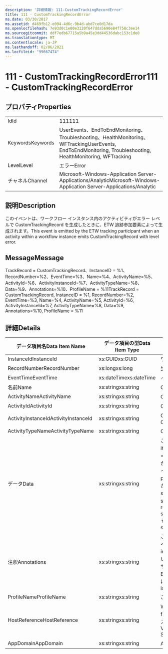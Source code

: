 ```yaml
---
description: '詳細情報: 111-CustomTrackingRecordError'
title: 111 - CustomTrackingRecordError
ms.date: 03/30/2017
ms.assetid: d469fb12-e094-4d6c-9b4d-abd7ce0d17da
ms.openlocfilehash: 7e93d0c1e00e3120f647dda5690e84f758c3ee14
ms.sourcegitcommit: ddf7edb67715a5b9a45e3dd44536dabc153c1de0
ms.translationtype: MT
ms.contentlocale: ja-JP
ms.lasthandoff: 02/06/2021
ms.locfileid: "99667474"
---
```

# <a name="111---customtrackingrecorderror"></a><span data-ttu-id="fdc4b-103">111 - CustomTrackingRecordError</span><span class="sxs-lookup"><span data-stu-id="fdc4b-103">111 - CustomTrackingRecordError</span></span>

## <a name="properties"></a><span data-ttu-id="fdc4b-104">プロパティ</span><span class="sxs-lookup"><span data-stu-id="fdc4b-104">Properties</span></span>  
  
|||  
|-|-|  
|<span data-ttu-id="fdc4b-105">Id</span><span class="sxs-lookup"><span data-stu-id="fdc4b-105">Id</span></span>|<span data-ttu-id="fdc4b-106">111</span><span class="sxs-lookup"><span data-stu-id="fdc4b-106">111</span></span>|  
|<span data-ttu-id="fdc4b-107">Keywords</span><span class="sxs-lookup"><span data-stu-id="fdc4b-107">Keywords</span></span>|<span data-ttu-id="fdc4b-108">UserEvents、EndToEndMonitoring、Troubleshooting、HealthMonitoring、WFTracking</span><span class="sxs-lookup"><span data-stu-id="fdc4b-108">UserEvents, EndToEndMonitoring, Troubleshooting, HealthMonitoring, WFTracking</span></span>|  
|<span data-ttu-id="fdc4b-109">Level</span><span class="sxs-lookup"><span data-stu-id="fdc4b-109">Level</span></span>|<span data-ttu-id="fdc4b-110">エラー</span><span class="sxs-lookup"><span data-stu-id="fdc4b-110">Error</span></span>|  
|<span data-ttu-id="fdc4b-111">チャネル</span><span class="sxs-lookup"><span data-stu-id="fdc4b-111">Channel</span></span>|<span data-ttu-id="fdc4b-112">Microsoft-Windows-Application Server-Applications/Analytic</span><span class="sxs-lookup"><span data-stu-id="fdc4b-112">Microsoft-Windows-Application Server-Applications/Analytic</span></span>|  
  
## <a name="description"></a><span data-ttu-id="fdc4b-113">説明</span><span class="sxs-lookup"><span data-stu-id="fdc4b-113">Description</span></span>  

 <span data-ttu-id="fdc4b-114">このイベントは、ワークフロー インスタンス内のアクティビティがエラー レベルで CustomTrackingRecord を生成したときに、ETW 追跡参加要素によって生成されます。</span><span class="sxs-lookup"><span data-stu-id="fdc4b-114">This event is emitted by the ETW tracking participant when an activity within a workflow instance emits CustomTrackingRecord with level error.</span></span>  
  
## <a name="message"></a><span data-ttu-id="fdc4b-115">Message</span><span class="sxs-lookup"><span data-stu-id="fdc4b-115">Message</span></span>  

 <span data-ttu-id="fdc4b-116">TrackRecord = CustomTrackingRecord、InstanceID = %1、RecordNumber=%2、EventTime=%3、Name=%4、ActivityName=%5、ActivityId=%6、ActivityInstanceId=%7、ActivityTypeName=%8、Data=%9、Annotations=%10、ProfileName = %11</span><span class="sxs-lookup"><span data-stu-id="fdc4b-116">TrackRecord = CustomTrackingRecord, InstanceID = %1, RecordNumber=%2, EventTime=%3, Name=%4, ActivityName=%5, ActivityId=%6, ActivityInstanceId=%7, ActivityTypeName=%8, Data=%9, Annotations=%10, ProfileName = %11</span></span>  
  
## <a name="details"></a><span data-ttu-id="fdc4b-117">詳細</span><span class="sxs-lookup"><span data-stu-id="fdc4b-117">Details</span></span>  
  
|<span data-ttu-id="fdc4b-118">データ項目名</span><span class="sxs-lookup"><span data-stu-id="fdc4b-118">Data Item Name</span></span>|<span data-ttu-id="fdc4b-119">データ項目の型</span><span class="sxs-lookup"><span data-stu-id="fdc4b-119">Data Item Type</span></span>|<span data-ttu-id="fdc4b-120">説明</span><span class="sxs-lookup"><span data-stu-id="fdc4b-120">Description</span></span>|  
|--------------------|--------------------|-----------------|  
|<span data-ttu-id="fdc4b-121">InstanceId</span><span class="sxs-lookup"><span data-stu-id="fdc4b-121">InstanceId</span></span>|<span data-ttu-id="fdc4b-122">xs:GUID</span><span class="sxs-lookup"><span data-stu-id="fdc4b-122">xs:GUID</span></span>|<span data-ttu-id="fdc4b-123">ワークフローのインスタンス ID</span><span class="sxs-lookup"><span data-stu-id="fdc4b-123">The instance id for the workflow</span></span>|  
|<span data-ttu-id="fdc4b-124">RecordNumber</span><span class="sxs-lookup"><span data-stu-id="fdc4b-124">RecordNumber</span></span>|<span data-ttu-id="fdc4b-125">xs:long</span><span class="sxs-lookup"><span data-stu-id="fdc4b-125">xs:long</span></span>|<span data-ttu-id="fdc4b-126">生成されたレコードのシーケンス番号</span><span class="sxs-lookup"><span data-stu-id="fdc4b-126">The sequence number of the emitted record</span></span>|  
|<span data-ttu-id="fdc4b-127">EventTime</span><span class="sxs-lookup"><span data-stu-id="fdc4b-127">EventTime</span></span>|<span data-ttu-id="fdc4b-128">xs:dateTime</span><span class="sxs-lookup"><span data-stu-id="fdc4b-128">xs:dateTime</span></span>|<span data-ttu-id="fdc4b-129">イベントの生成時刻 (UTC)</span><span class="sxs-lookup"><span data-stu-id="fdc4b-129">The time in UTC when the event was emitted</span></span>|  
|<span data-ttu-id="fdc4b-130">名前</span><span class="sxs-lookup"><span data-stu-id="fdc4b-130">Name</span></span>|<span data-ttu-id="fdc4b-131">xs:string</span><span class="sxs-lookup"><span data-stu-id="fdc4b-131">xs:string</span></span>|<span data-ttu-id="fdc4b-132">CustomTrackingRecord の名前</span><span class="sxs-lookup"><span data-stu-id="fdc4b-132">The name of the CustomTrackingRecord</span></span>|  
|<span data-ttu-id="fdc4b-133">ActivityName</span><span class="sxs-lookup"><span data-stu-id="fdc4b-133">ActivityName</span></span>|<span data-ttu-id="fdc4b-134">xs:string</span><span class="sxs-lookup"><span data-stu-id="fdc4b-134">xs:string</span></span>|<span data-ttu-id="fdc4b-135">CustomTrackingRecord を出力するアクティビティの名前</span><span class="sxs-lookup"><span data-stu-id="fdc4b-135">The name of the activity that emitted the CustomTrackingRecord</span></span>|  
|<span data-ttu-id="fdc4b-136">ActivityId</span><span class="sxs-lookup"><span data-stu-id="fdc4b-136">ActivityId</span></span>|<span data-ttu-id="fdc4b-137">xs:string</span><span class="sxs-lookup"><span data-stu-id="fdc4b-137">xs:string</span></span>|<span data-ttu-id="fdc4b-138">CustomTrackingRecord を出力するアクティビティの ID</span><span class="sxs-lookup"><span data-stu-id="fdc4b-138">The id of the activity that emitted the CustomTrackingRecord</span></span>|  
|<span data-ttu-id="fdc4b-139">ActivityInstanceId</span><span class="sxs-lookup"><span data-stu-id="fdc4b-139">ActivityInstanceId</span></span>|<span data-ttu-id="fdc4b-140">xs:string</span><span class="sxs-lookup"><span data-stu-id="fdc4b-140">xs:string</span></span>|<span data-ttu-id="fdc4b-141">CustomTrackingRecord を出力するアクティビティのインスタンス</span><span class="sxs-lookup"><span data-stu-id="fdc4b-141">The instance id of the activity that emitted the CustomTrackingRecord</span></span>|  
|<span data-ttu-id="fdc4b-142">ActivityTypeName</span><span class="sxs-lookup"><span data-stu-id="fdc4b-142">ActivityTypeName</span></span>|<span data-ttu-id="fdc4b-143">xs:string</span><span class="sxs-lookup"><span data-stu-id="fdc4b-143">xs:string</span></span>|<span data-ttu-id="fdc4b-144">CustomTrackingRecord を出力するアクティビティの名前</span><span class="sxs-lookup"><span data-stu-id="fdc4b-144">The name of the activity that emitted the CustomTrackingRecord</span></span>|  
|<span data-ttu-id="fdc4b-145">データ</span><span class="sxs-lookup"><span data-stu-id="fdc4b-145">Data</span></span>|<span data-ttu-id="fdc4b-146">xs:string</span><span class="sxs-lookup"><span data-stu-id="fdc4b-146">xs:string</span></span>|<span data-ttu-id="fdc4b-147">このイベントで追跡されたデータ。</span><span class="sxs-lookup"><span data-stu-id="fdc4b-147">The data that was tracked with this event.</span></span>  <span data-ttu-id="fdc4b-148">値は、datavalue 形式の xml 要素に格納され \<items> \< item  name = "dataName" type="System.String"> \</item> \</items> ます。</span><span class="sxs-lookup"><span data-stu-id="fdc4b-148">The values are stored in an xml element in the format \<items>\< item  name = "dataName" type="System.String">dataValue\</item>\</items>.</span></span>  <span data-ttu-id="fdc4b-149">データが追跡されていない場合は、文字列にが含まれ \<items/> ます。</span><span class="sxs-lookup"><span data-stu-id="fdc4b-149">If no data was tracked then the string contains \<items/>.</span></span> <span data-ttu-id="fdc4b-150">ETW イベントのサイズは、ETW バッファーのサイズまたは ETW イベントの最大ペイロードに制限されます。</span><span class="sxs-lookup"><span data-stu-id="fdc4b-150">The ETW event size is limited by the ETW buffer size or the max payload for an ETW event.</span></span> <span data-ttu-id="fdc4b-151">イベントのサイズが ETW の制限を超えると、注釈が削除され、データ値が... に置き換えられて、イベントが切り捨てられます。 \<items> \</items> 次の型は、ToString () によって返される値として格納されます。string、char、bool、int、short、long、uint、ushort、ulong、system.string、float、double、System.guid、system.string、system.string、および system.string。</span><span class="sxs-lookup"><span data-stu-id="fdc4b-151">If the size of the event exceeds the ETW limits, then the event is truncated by dropping the annotations and replacing the data value with \<items>...\</items>.  The following types are stored as their value as returned by ToString(); string,char,bool,int,short,long,uint,ushort,ulong,System.Single,float,double,System.Guid,System.DateTimeOffset,System.DateTime.</span></span>  <span data-ttu-id="fdc4b-152">その他のすべての型は、System.Runtime.Serialization.NetDataContractSerializer を使用してシリアル化されます。</span><span class="sxs-lookup"><span data-stu-id="fdc4b-152">All other types are serialized using System.Runtime.Serialization.NetDataContractSerializer.</span></span>|  
|<span data-ttu-id="fdc4b-153">注釈</span><span class="sxs-lookup"><span data-stu-id="fdc4b-153">Annotations</span></span>|<span data-ttu-id="fdc4b-154">xs:string</span><span class="sxs-lookup"><span data-stu-id="fdc4b-154">xs:string</span></span>|<span data-ttu-id="fdc4b-155">このイベントに追加された注釈。</span><span class="sxs-lookup"><span data-stu-id="fdc4b-155">The annotations that were added to this event.</span></span>  <span data-ttu-id="fdc4b-156">値は、annotationValue 形式の xml 要素に格納され \<items> \< item  name = "annotationName" type="System.String"> \</item> \</items> ます。</span><span class="sxs-lookup"><span data-stu-id="fdc4b-156">The values are stored in an xml element in the format \<items>\< item  name = "annotationName" type="System.String">annotationValue\</item>\</items>.</span></span>  <span data-ttu-id="fdc4b-157">注釈が指定されていない場合、文字列にはが含まれ \<items/> ます。</span><span class="sxs-lookup"><span data-stu-id="fdc4b-157">If no annotations are specified then the string contains \<items/>.</span></span> <span data-ttu-id="fdc4b-158">ETW イベントのサイズは、ETW バッファーのサイズまたは ETW イベントの最大ペイロードに制限されます。</span><span class="sxs-lookup"><span data-stu-id="fdc4b-158">The ETW event size is limited by the ETW buffer size or the max payload for an ETW event.</span></span> <span data-ttu-id="fdc4b-159">イベントのサイズが ETW の制限を超えると、注釈が削除され、注釈の値が... に置き換えられて、イベントが切り捨てられます。 \<items> \</items></span><span class="sxs-lookup"><span data-stu-id="fdc4b-159">If the size of the event exceeds the ETW limits, then the event is truncated by dropping the annotations and replacing the annotation value with \<items>...\</items>.</span></span>|  
|<span data-ttu-id="fdc4b-160">ProfileName</span><span class="sxs-lookup"><span data-stu-id="fdc4b-160">ProfileName</span></span>|<span data-ttu-id="fdc4b-161">xs:string</span><span class="sxs-lookup"><span data-stu-id="fdc4b-161">xs:string</span></span>|<span data-ttu-id="fdc4b-162">このイベントを生成した追跡プロファイルの名前</span><span class="sxs-lookup"><span data-stu-id="fdc4b-162">The name or the tracking profile that resulted in this event being emitted</span></span>|  
|<span data-ttu-id="fdc4b-163">HostReference</span><span class="sxs-lookup"><span data-stu-id="fdc4b-163">HostReference</span></span>|<span data-ttu-id="fdc4b-164">xs:string</span><span class="sxs-lookup"><span data-stu-id="fdc4b-164">xs:string</span></span>|<span data-ttu-id="fdc4b-165">Web ホスト サービスの場合は、このフィールドにより、サービスが Web 階層内で一意に識別されます。</span><span class="sxs-lookup"><span data-stu-id="fdc4b-165">For web hosted services, this field uniquely identifies the service in the web hierarchy.</span></span>  <span data-ttu-id="fdc4b-166">この形式は、' Web サイト名アプリケーションの仮想パス&#124;サービスの仮想パス&#124;ServiceName ' として定義されています。例: ' Default Web Site/電卓 '&#124;&#124;</span><span class="sxs-lookup"><span data-stu-id="fdc4b-166">Its format is defined as 'Web Site Name Application Virtual Path&#124;Service Virtual Path&#124;ServiceName' Example: 'Default Web Site/CalculatorApplication&#124;/CalculatorService.svc&#124;CalculatorService'</span></span>|  
|<span data-ttu-id="fdc4b-167">AppDomain</span><span class="sxs-lookup"><span data-stu-id="fdc4b-167">AppDomain</span></span>|<span data-ttu-id="fdc4b-168">xs:string</span><span class="sxs-lookup"><span data-stu-id="fdc4b-168">xs:string</span></span>|<span data-ttu-id="fdc4b-169">AppDomain.CurrentDomain.FriendlyName で返される文字列。</span><span class="sxs-lookup"><span data-stu-id="fdc4b-169">The string returned by AppDomain.CurrentDomain.FriendlyName.</span></span>|
